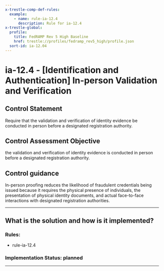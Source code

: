 ```yaml
---
x-trestle-comp-def-rules:
  example:
    - name: rule-ia-12.4
      description: Rule for ia-12.4
x-trestle-global:
  profile:
    title: FedRAMP Rev 5 High Baseline
    href: trestle://profiles/fedramp_rev5_high/profile.json
  sort-id: ia-12.04
---
```


# ia-12.4 - \[Identification and Authentication\] In-person Validation and Verification

## Control Statement

Require that the validation and verification of identity evidence be conducted in person before a designated registration authority.

## Control Assessment Objective

the validation and verification of identity evidence is conducted in person before a designated registration authority.

## Control guidance

In-person proofing reduces the likelihood of fraudulent credentials being issued because it requires the physical presence of individuals, the presentation of physical identity documents, and actual face-to-face interactions with designated registration authorities.

______________________________________________________________________

## What is the solution and how is it implemented?

<!-- For implementation status enter one of: implemented, partial, planned, alternative, not-applicable -->

<!-- Note that the list of rules under ### Rules: is read-only and changes will not be captured after assembly to JSON -->

<!-- Add control implementation description here for control: ia-12.4 -->

### Rules:

  - rule-ia-12.4

### Implementation Status: planned

______________________________________________________________________
